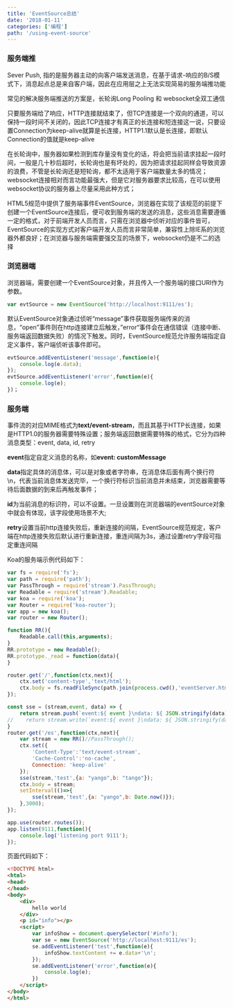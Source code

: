 ```yaml
---
title: 'EventSource总结'
date: '2018-01-11'
categories: ['编程']
path: '/using-event-source'
---
```


### 服务端推

Sever Push, 指的是服务器主动的向客户端发送消息，在基于请求-响应的B/S模式下，消息起点总是来自客户端，因此在应用层之上无法实现简易的服务端推功能

常见的解决服务端推送的方案是，长轮询Long Pooling 和 websocket全双工通信

只要服务端给了响应，HTTP连接就结束了，但TCP连接是一个双向的通道，可以保持一段时间不关闭的，因此TCP连接才有真正的长连接和短连接这一说，只要设置Connection为keep-alive就算是长连接，HTTP1.1默认是长连接，即默认Connection的值就是keep-alive

在长轮询中，服务器如果检测到库存量没有变化的话，将会把当前请求挂起一段时间，一般是几十秒后超时，长轮询也是有坏处的，因为把请求挂起同样会导致资源的浪费，不管是长轮询还是短轮询，都不太适用于客户端数量太多的情况；websocket连接相对而言功能最强大，但是它对服务器要求比较高，在可以使用websocket协议的服务器上尽量采用此种方式；

HTML5规范中提供了服务端事件EventSource，浏览器在实现了该规范的前提下创建一个EventSource连接后，便可收到服务端的发送的消息，这些消息需要遵循一定的格式，对于前端开发人员而言，只需在浏览器中侦听对应的事件皆可，EventSource的实现方式对客户端开发人员而言非常简单，兼容性上除IE系的浏览器外都良好；在浏览器与服务端需要强交互的场景下，websocket仍是不二的选择

### 浏览器端

浏览器端，需要创建一个EventSource对象，并且传入一个服务端的接口URI作为参数。

```javascript
var evtSource = new EventSource('http://localhost:9111/es');
```

默认EventSource对象通过侦听“message”事件获取服务端传来的消息，“open”事件则在http连接建立后触发，”error“事件会在通信错误（连接中断、服务端返回数据失败）的情况下触发。同时，EventSource规范允许服务端指定自定义事件，客户端侦听该事件即可。

```javascript
evtSource.addEventListener('message',function(e){
    console.log(e.data);
});
evtSource.addEventListener('error',function(e){
    console.log(e);
})；
```

### 服务端

事件流的对应MIME格式为**text/event-stream**，而且其基于HTTP长连接，如果是HTTP1.0的服务器需要特殊设置；服务端返回数据需要特殊的格式，它分为四种消息类型：event, data, id, retry

**event**指定自定义消息的名称，如**event: customMessage**

**data**指定具体的消息体，可以是对象或者字符串，在消息体后面有两个换行符\n，代表当前消息体发送完毕，一个换行符标识当前消息并未结束，浏览器需要等待后面数据的到来后再触发事件；

**id**为当前消息的标识符，可以不设置。一旦设置则在浏览器端的eventSource对象中就会有体现，该字段使用场景不大;

**retry**设置当前http连接失败后，重新连接的间隔，EventSource规范规定，客户端在http连接失败后默认进行重新连接，重连间隔为3s，通过设置retry字段可指定重连间隔

Koa的服务端示例代码如下：

```javascript
var fs = require('fs');
var path = require('path');
var PassThrough = require('stream').PassThrough;
var Readable = require('stream').Readable;
var koa = require('koa');
var Router = require('koa-router');
var app = new koa();
var router = new Router();

function RR(){
    Readable.call(this,arguments);
}
RR.prototype = new Readable();
RR.prototype._read = function(data){
}

router.get('/',function(ctx,next){
    ctx.set('content-type','text/html');
    ctx.body = fs.readFileSync(path.join(process.cwd(),'eventServer.html'));
});

const sse = (stream,event, data) => {
    return stream.push(`event:${ event }\ndata: ${ JSON.stringify(data) }\n\n`)
//    return stream.write(`event:${ event }\ndata: ${ JSON.stringify(data) }\n\n`);
}
router.get('/es',function(ctx,next){
    var stream = new RR()//PassThrough();
    ctx.set({
        'Content-Type':'text/event-stream',
        'Cache-Control':'no-cache',
        Connection: 'keep-alive'
    });
    sse(stream,'test',{a: "yango",b: "tango"});
    ctx.body = stream;
    setInterval(()=>{
        sse(stream,'test',{a: "yango",b: Date.now()});
    },3000); 
});

app.use(router.routes());
app.listen(9111,function(){
    console.log('listening port 9111');
});
```

页面代码如下：

```html
<!DOCTYPE html>
<html>
<head>
</head>
<body>
    <div>
        hello world
    </div>
    <p id="info"></p>
    <script>
        var infoShow = document.querySelector('#info');
        var se = new EventSource('http://localhost:9111/es');
        se.addEventListener('test',function(e){
            infoShow.textContent += e.data+'\n';
        });
        se.addEventListener('error',function(e){
            console.log(e);
        })
    </script>
</body>
</html>
```

